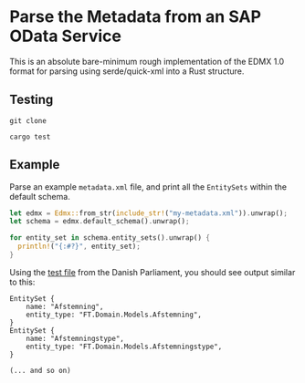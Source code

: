 # Parse the Metadata from an SAP OData Service

This is an absolute bare-minimum rough implementation of the EDMX 1.0 format for parsing using serde/quick-xml into a Rust structure.

## Testing

`git clone `

`cargo test`

## Example

Parse an example `metadata.xml` file, and print all the `EntitySets` within the default schema.
```rust
let edmx = Edmx::from_str(include_str!("my-metadata.xml")).unwrap();
let schema = edmx.default_schema().unwrap();

for entity_set in schema.entity_sets().unwrap() {
  println!("{:#?}", entity_set);
}
```

Using the [test file](tests/folketinget.xml) from the Danish Parliament, you should see output similar to this:
```
EntitySet {
    name: "Afstemning",
    entity_type: "FT.Domain.Models.Afstemning",
}
EntitySet {
    name: "Afstemningstype",
    entity_type: "FT.Domain.Models.Afstemningstype",
}

(... and so on)
```
